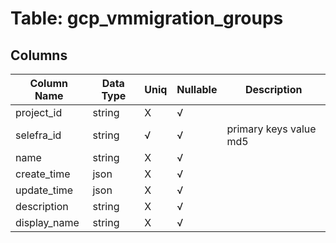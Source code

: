 # Table: gcp_vmmigration_groups

## Columns 

|  Column Name   |  Data Type  | Uniq | Nullable | Description | 
|  ----  | ----  | ----  | ----  | ---- | 
| project_id | string | X | √ |  | 
| selefra_id | string | √ | √ | primary keys value md5 | 
| name | string | X | √ |  | 
| create_time | json | X | √ |  | 
| update_time | json | X | √ |  | 
| description | string | X | √ |  | 
| display_name | string | X | √ |  | 


